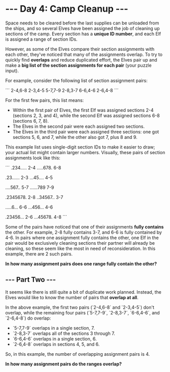 # --- Day 4: Camp Cleanup ---
Space needs to be cleared before the last supplies can be unloaded from the ships, and so several Elves have been assigned the job of cleaning up sections of the camp. Every section has a **unique ID number**, and each Elf is assigned a range of section IDs.

However, as some of the Elves compare their section assignments with each other, they've noticed that many of the assignments overlap. To try to quickly find **overlaps** and reduce duplicated effort, the Elves pair up and make a **big list of the section assignments for each pair** (your puzzle input).

For example, consider the following list of section assignment pairs:

´´´
2-4,6-8
2-3,4-5
5-7,7-9
2-8,3-7
6-6,4-6
2-6,4-8
´´´

For the first few pairs, this list means:

- Within the first pair of Elves, the first Elf was assigned sections 2-4 (sections 2, 3, and 4), while the second Elf was assigned sections 6-8 (sections 6, 7, 8).
- The Elves in the second pair were each assigned two sections.
- The Elves in the third pair were each assigned three sections: one got sections 5, 6, and 7, while the other also got 7, plus 8 and 9.

This example list uses single-digit section IDs to make it easier to draw; your actual list might contain larger numbers. Visually, these pairs of section assignments look like this:

´´´
.234.....  2-4
.....678.  6-8

.23......  2-3
...45....  4-5

....567..  5-7
......789  7-9

.2345678.  2-8
..34567..  3-7

.....6...  6-6
...456...  4-6

.23456...  2-6
...45678.  4-8
´´´

Some of the pairs have noticed that one of their assignments **fully contains** the other. For example, 2-8 fully contains 3-7, and 6-6 is fully contained by 4-6. In pairs where one assignment fully contains the other, one Elf in the pair would be exclusively cleaning sections their partner will already be cleaning, so these seem like the most in need of reconsideration. In this example, there are 2 such pairs.

**In how many assignment pairs does one range fully contain the other?**

## --- Part Two ---
It seems like there is still quite a bit of duplicate work planned. Instead, the Elves would like to know the number of pairs that **overlap at all**.

In the above example, the first two pairs (´2-4,6-8´ and ´2-3,4-5´) don't overlap, while the remaining four pairs (´5-7,7-9´, ´2-8,3-7´, ´6-6,4-6´, and ´2-6,4-8´) do overlap:

- ´5-7,7-9´ overlaps in a single section, 7.
- ´2-8,3-7´ overlaps all of the sections 3 through 7.
- ´6-6,4-6´ overlaps in a single section, 6.
- ´2-6,4-8´ overlaps in sections 4, 5, and 6.

So, in this example, the number of overlapping assignment pairs is 4.

**In how many assignment pairs do the ranges overlap?**